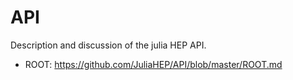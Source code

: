 # API
Description and discussion of the julia HEP API.

* ROOT: https://github.com/JuliaHEP/API/blob/master/ROOT.md
